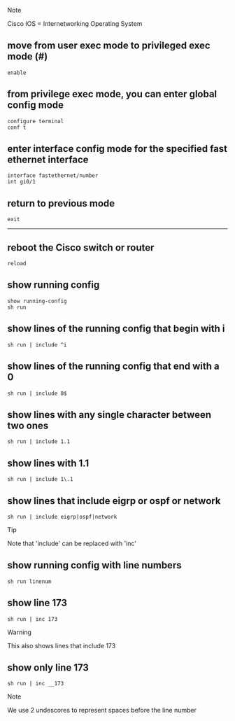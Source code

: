 >[!Note]
>Cisco IOS = Internetworking Operating System

## move from user exec mode to privileged exec mode (#)
`enable`

## from privilege exec mode, you can enter global config mode
`configure terminal`  
`conf t`

## enter interface config mode for the specified fast ethernet interface
`interface fastethernet/number`  
`int gi0/1`

## return to previous mode
`exit`

---

## reboot the Cisco switch or router
`reload`

## show running config
`show running-config`  
`sh run`

## show lines of the running config that begin with i
`sh run | include ^i`

## show lines of the running config that end with a 0
`sh run | include 0$`

## show lines with any single character between two ones
`sh run | include 1.1`

## show lines with 1.1
`sh run | include 1\.1`

## show lines that include eigrp or ospf or network
`sh run | include eigrp|ospf|network`  
>[!tip]
>Note that 'include' can be replaced with 'inc'

## show running config with line numbers
`sh run linenum`

## show line 173 
`sh run | inc 173`
>[!warning]
>This also shows lines that include 173

## show only line 173  
`sh run | inc __173`
>[!note]
>We use 2 undescores to represent spaces before the line number



